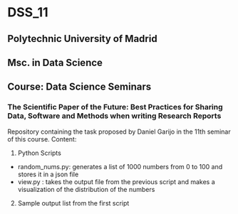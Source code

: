 # DSS_11

## Polytechnic University of Madrid
## Msc. in Data Science
## Course: Data Science Seminars
### The Scientific Paper of the Future: Best Practices for Sharing Data, Software and Methods when writing Research Reports

Repository containing the task proposed by Daniel Garijo in the 11th seminar of this course. 
Content:
1. Python Scripts
- random_nums.py: generates a list of 1000 numbers from 0 to 100 and stores it in a json file
- view.py : takes the output file from the previous script and makes a visualization of the distribution of the numbers
2. Sample output list from the first script
